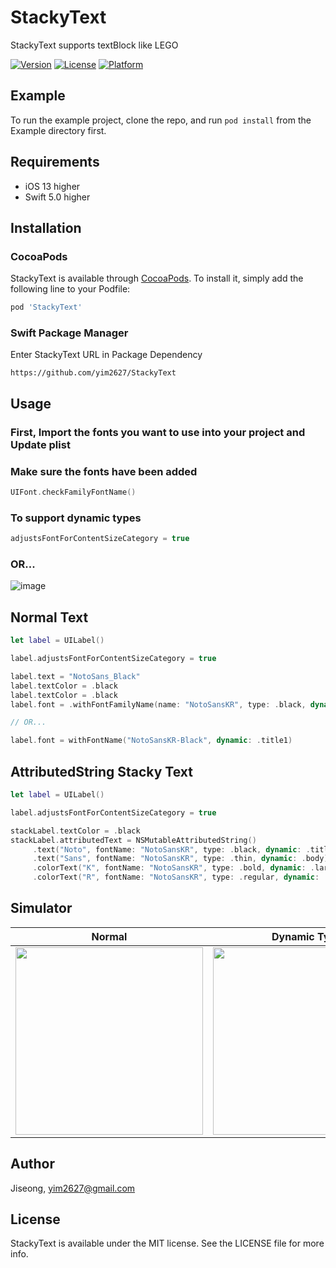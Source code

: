 # StackyText

StackyText supports textBlock like LEGO

[![Version](https://img.shields.io/cocoapods/v/StackyText.svg?style=flat)](https://cocoapods.org/pods/StackyText)
[![License](https://img.shields.io/cocoapods/l/StackyText.svg?style=flat)](https://cocoapods.org/pods/StackyText)
[![Platform](https://img.shields.io/cocoapods/p/StackyText.svg?style=flat)](https://cocoapods.org/pods/StackyText)

## Example

To run the example project, clone the repo, and run `pod install` from the Example directory first.

## Requirements

- iOS 13 higher
- Swift 5.0 higher

## Installation

### CocoaPods

StackyText is available through [CocoaPods](https://cocoapods.org). To install
it, simply add the following line to your Podfile:

```ruby
pod 'StackyText'
```

### Swift Package Manager

Enter StackyText URL in Package Dependency

```
https://github.com/yim2627/StackyText
```

## Usage

### First, Import the fonts you want to use into your project and Update plist

### Make sure the fonts have been added

```swift
UIFont.checkFamilyFontName()
```

### To support dynamic types

```swift
adjustsFontForContentSizeCategory = true
```
### OR...

![image](https://user-images.githubusercontent.com/70251136/175895805-9a9853e6-ffcb-45c1-a7bc-5c3c5583f2ce.png)

## Normal Text
```swift
let label = UILabel()

label.adjustsFontForContentSizeCategory = true

label.text = "NotoSans_Black"
label.textColor = .black
label.textColor = .black
label.font = .withFontFamilyName(name: "NotoSansKR", type: .black, dynamic: .title1)

// OR...

label.font = withFontName("NotoSansKR-Black", dynamic: .title1)
```

## AttributedString Stacky Text
```swift
let label = UILabel()

label.adjustsFontForContentSizeCategory = true

stackLabel.textColor = .black
stackLabel.attributedText = NSMutableAttributedString()
     .text("Noto", fontName: "NotoSansKR", type: .black, dynamic: .title1)
     .text("Sans", fontName: "NotoSansKR", type: .thin, dynamic: .body)
     .colorText("K", fontName: "NotoSansKR", type: .bold, dynamic: .largeTitle, color: .systemBlue)
     .colorText("R", fontName: "NotoSansKR", type: .regular, dynamic: .largeTitle, color: .systemRed)
```

## Simulator
|Normal|Dynamic Type|
|:---:|:---:|
|<img src="https://user-images.githubusercontent.com/70251136/175892745-b7109ffa-8a42-4051-89d9-ded6f32c8818.png" width="300">|<img src="https://user-images.githubusercontent.com/70251136/175894207-f31fcad1-22db-4d35-aa12-aa7e97a21716.gif" width="300">|


## Author

Jiseong, yim2627@gmail.com

## License

StackyText is available under the MIT license. See the LICENSE file for more info.
